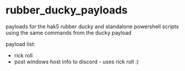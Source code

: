 # rubber_ducky_payloads
payloads for the hak5 rubber ducky and standalone powershell scripts using the same commands from the ducky payload 

payload list:
- rick roll
- post windows host info to discord - uses rick roll :)
